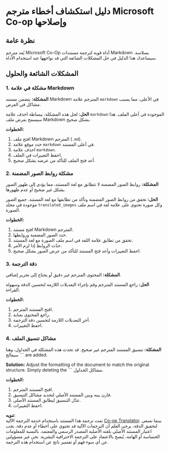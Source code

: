 <!--
CO_OP_TRANSLATOR_METADATA:
{
  "original_hash": "0788d7ebe4876c9be89132f48e09b26d",
  "translation_date": "2025-06-12T12:22:35+00:00",
  "source_file": "getting_started/troubleshooting.md",
  "language_code": "ar"
}
-->
# دليل استكشاف أخطاء مترجم Microsoft Co-op وإصلاحها

## نظرة عامة  
يُعد مترجم Microsoft Co-Op أداة قوية لترجمة مستندات Markdown بسلاسة. سيساعدك هذا الدليل في حل المشكلات الشائعة التي قد تواجهها عند استخدام الأداة.

## المشكلات الشائعة والحلول

### 1. مشكلة في علامة Markdown  
**المشكلة:** يتضمن مستند Markdown المترجم علامة `markdown` في الأعلى، مما يسبب مشاكل في العرض.

**الحل:** لحل هذه المشكلة، ببساطة احذف علامة `markdown` الموجودة في أعلى الملف. هذا سيسمح بعرض ملف Markdown بشكل صحيح.

**الخطوات:**  
1. افتح ملف Markdown المترجم (`.md`).  
2. حدد موقع علامة `markdown` في أعلى المستند.  
3. احذف علامة `markdown`.  
4. احفظ التغييرات في الملف.  
5. أعد فتح الملف للتأكد من عرضه بشكل صحيح.

### 2. مشكلة روابط الصور المضمنة  
**المشكلة:** روابط الصور المضمنة لا تتطابق مع لغة المستند، مما يؤدي إلى ظهور الصور بشكل غير صحيح أو عدم ظهورها.

**الحل:** تحقق من روابط الصور المضمنة وتأكد من تطابقها مع لغة المستند. جميع الصور موجودة في مجلد `translated_images` وكل صورة تحتوي على علامة لغة في اسم ملف الصورة.

**الخطوات:**  
1. افتح مستند Markdown المترجم.  
2. حدد الصور المضمنة وروابطها.  
3. تحقق من تطابق علامة اللغة في اسم ملف الصورة مع لغة المستند.  
4. حدّث الروابط إذا لزم الأمر.  
5. احفظ التغييرات وأعد فتح المستند للتأكد من عرض الصور بشكل صحيح.

### 3. دقة الترجمة  
**المشكلة:** المحتوى المترجم غير دقيق أو يحتاج إلى تحرير إضافي.

**الحل:** راجع المستند المترجم وقم بإجراء التعديلات اللازمة لتحسين الدقة وسهولة القراءة.

**الخطوات:**  
1. افتح المستند المترجم.  
2. راجع المحتوى بعناية.  
3. أجرِ التعديلات اللازمة لتحسين دقة الترجمة.  
4. احفظ التغييرات.

### 4. مشاكل تنسيق الملف  
**المشكلة:** تنسيق المستند المترجم غير صحيح. قد تحدث هذه المشكلة في الجداول، وهنا سيعالج ``` are added.

**Solution:** Adjust the formatting of the document to match the original structure. Simply deleting the ``` مشاكل الجداول.

**الخطوات:**  
1. افتح المستند المترجم.  
2. قارن بينه وبين المستند الأصلي لتحديد مشاكل التنسيق.  
3. عدّل التنسيق ليطابق المستند الأصلي.  
4. احفظ التغييرات.

**تنويه**:  
تمت ترجمة هذا المستند باستخدام خدمة الترجمة الآلية [Co-op Translator](https://github.com/Azure/co-op-translator). بينما نسعى لتحقيق الدقة، يرجى العلم أن الترجمات الآلية قد تحتوي على أخطاء أو عدم دقة. يجب اعتبار المستند الأصلي بلغته الأصلية المصدر الرسمي والمعتمد. بالنسبة للمعلومات الحساسة أو الهامة، يُنصح بالاعتماد على الترجمة الاحترافية البشرية. نحن غير مسؤولين عن أي سوء فهم أو تفسير ناتج عن استخدام هذه الترجمة.